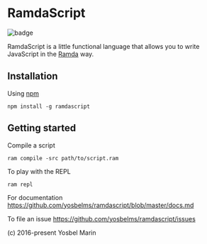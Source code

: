# RamdaScript

![badge](https://circleci.com/gh/yosbelms/ramdascript/tree/master.png?circle-token=154390b3f400d0abac1e1457dc7652411debbd4d)

RamdaScript is a little functional language that allows you to write JavaScript in the [Ramda](ramdajs.com) way.

## Installation

Using [npm](https://npmjs.org)

```shell
npm install -g ramdascript
```

## Getting started

Compile a script

```shell
ram compile -src path/to/script.ram
```

To play with the REPL

```shell
ram repl
```

For documentation https://github.com/yosbelms/ramdascript/blob/master/docs.md

To file an issue  https://github.com/yosbelms/ramdascript/issues

(c) 2016-present Yosbel Marin